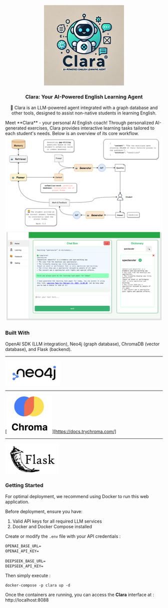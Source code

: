 <div align="center">
  <a href="https://github.com/goer17/clara">
    <img src="assets/clara_logo.png" alt="Logo" width="256" height="256">
  </a>
<h3 align="center">Clara: Your AI-Powered English Learning Agent</h3>
  <p align="center">
    🤖 Clara is an LLM-powered agent integrated with a graph database and other tools, designed to assist non-native students in learning English.
  </p>
</div>
Meet **Clara** - your personal AI English coach! Through personalized AI-generated exercises, Clara provides interactive learning tasks tailored to each student's needs. Below is an overview of its core workflow.



<img src="assets/pipeline.png" style="zoom:50%;" />

<img src="assets/GUI.png" style="zoom:80%;" />





### Built With

OpenAI SDK (LLM integration), Neo4j (graph database), ChromaDB (vector database), and Flask (backend).

---

[<img src="assets/neo4j.png" alt="image-20250401014238144" style="zoom:33%;" />](https://neo4j.com/)

---

[<img src="assets/chroma.png" alt="image-20250401014327600" style="zoom:33%;" />][https://docs.trychroma.com/]

---

[<img src="assets/flask.png" alt="image-20250401021306261" style="zoom: 20%;" />](https://flask.palletsprojects.com/)



### Getting Started

For optimal deployment, we recommend using Docker to run this web application.

Before deployment, ensure you have:

1. Valid API keys for all required LLM services
2. Docker and Docker Compose installed

Create or modify the `.env` file with your API credentials :

```env
OPENAI_BASE_URL=
OPENAI_API_KEY=

DEEPSEEK_BASE_URL=
DEEPSEEK_API_KEY=
```

Then simply execute :

```shell
docker-compose -p clara up -d
```

Once the containers are running, you can access the **Clara** interface at : http://localhost:8088

